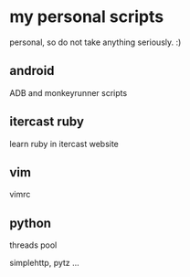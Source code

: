 my personal scripts 
===================

personal, so do not take anything seriously. :)

android
-------

ADB and monkeyrunner scripts

itercast ruby
-------------

learn ruby in itercast website

vim
---

vimrc

python
------

threads pool

simplehttp, pytz ...
